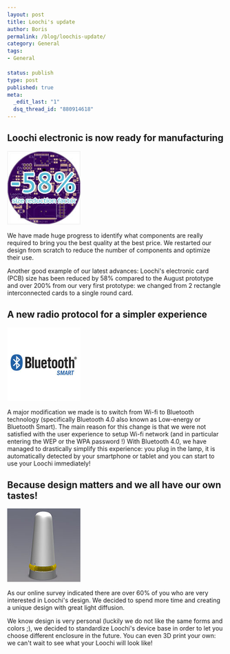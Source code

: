 ```yaml
--- 
layout: post
title: Loochi's update
author: Boris
permalink: /blog/loochis-update/
category: General
tags: 
- General

status: publish
type: post
published: true
meta: 
  _edit_last: "1"
  dsq_thread_id: "880914618"
---
```


## Loochi electronic is now ready for manufacturing

![Size reduction factor](/blog/img/NL_vignette_1.jpg "Size reduction factor")

We have made huge progress to identify what components are really required to bring you the best quality at the best price. We restarted our design from scratch to reduce the number of components and optimize their use.

<!-- more -->

Another good example of our latest advances: Loochi's electronic card (PCB) size has been reduced by 58% compared to the August prototype and over 200% from our very first prototype: we changed from 2 rectangle interconnected cards to a single round card.

## A new radio protocol for a simpler experience

![Bluetooth Smart](/blog/img/NL_vignette_2.jpg "Bluetooth Smart")

A major modification we made is to switch from Wi-fi to Bluetooth technology (specifically Bluetooth 4.0 also known as Low-energy or Bluetooth Smart). The main reason for this change is that we were not satisfied with the user experience to setup Wi-fi network (and in particular entering the WEP or the WPA password !) With Bluetooth 4.0, we have managed to drastically simplify this experience: you plug in the lamp, it is automatically detected by your smartphone or tablet and you can start to use your Loochi immediately!

## Because design matters and we all have our own tastes!

![Loochi prototype render](/blog/img/NL_vignette_3.jpg "Loochi prototype render")

As our online survey indicated there are over 60% of you who are very interested in Loochi's design. We decided to spend more time and creating a unique design with great light diffusion.

We know design is very personal (luckily we do not like the same forms and colors ;), we decided to standardize Loochi's device base in order to let you choose different enclosure in the future. You can even 3D print your own: we can't wait to see what your Loochi will look like!
